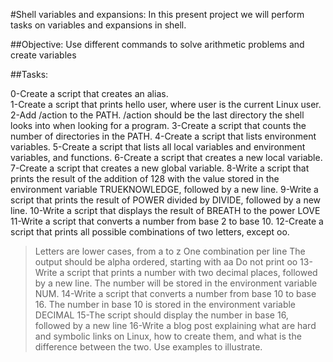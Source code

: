 #Shell variables and expansions:
In this present project we will perform tasks on variables and expansions in shell.

##Objective:
Use different commands to solve arithmetic problems and create variables


##Tasks:

0-Create a script that creates an alias.  
1-Create a script that prints hello user, where user is the current Linux user.
2-Add /action to the PATH. /action should be the last directory the shell looks into when looking for a program.
3-Create a script that counts the number of directories in the PATH.
4-Create a script that lists environment variables.
5-Create a script that lists all local variables and environment variables, and functions.
6-Create a script that creates a new local variable.
7-Create a script that creates a new global variable.
8-Write a script that prints the result of the addition of 128 with the value stored in the environment variable TRUEKNOWLEDGE, followed by a new line.
9-Write a script that prints the result of POWER divided by DIVIDE, followed by a new line.
10-Write a script that displays the result of BREATH to the power LOVE
11-Write a script that converts a number from base 2 to base 10.
12-Create a script that prints all possible combinations of two letters, except oo.
>Letters are lower cases, from a to z
>One combination per line
>The output should be alpha ordered, starting with aa
>Do not print oo
13-Write a script that prints a number with two decimal places, followed by a new line.
>The number will be stored in the environment variable NUM.
14-Write a script that converts a number from base 10 to base 16.
>The number in base 10 is stored in the environment variable DECIMAL
15-The script should display the number in base 16, followed by a new line
16-Write a blog post explaining what are hard and symbolic links on Linux, how to create them, and what is the difference between the two. Use examples to illustrate.

